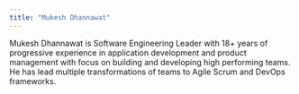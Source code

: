 ```yaml
---
title: "Mukesh Dhannawat"
---
```

Mukesh Dhannawat is Software Engineering Leader with 18+ years of progressive experience in application development and product management with focus on building and developing high performing teams. He has lead multiple transformations of teams to Agile Scrum and DevOps frameworks.
